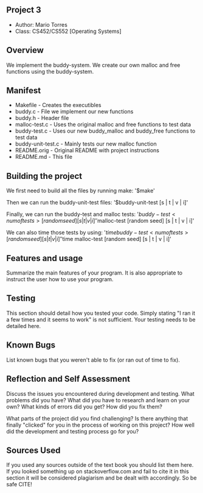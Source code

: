 ## Project 3

* Author: Mario Torres
* Class: CS452/CS552 [Operating Systems]

## Overview

We implement the buddy-system. We create our own malloc and free functions 
using the buddy-system.

## Manifest

* Makefile - Creates the executibles
* buddy.c - File we implement our new functions
* buddy.h - Header file
* malloc-test.c - Uses the original malloc and free functions to test data
* buddy-test.c - Uses our new buddy_malloc and buddy_free functions to test data
* buddy-unit-test.c - Mainly tests our new malloc function
* README.orig - Original README with project instructions
* README.md - This file

## Building the project

We first need to build all the files by running make: 
'$make'

Then we can run the buddy-unit-test files:
'$buddy-unit-test [s | t | v | i]'

Finally, we can run the buddy-test and malloc tests:
'$buddy-test <num of tests> [random seed] [s | t | v | i]'
'$malloc-test <num of tests> [random seed] [s | t | v | i]'
  
We can also time those tests by using:
'$time buddy-test <num of tests> [random seed] [s | t | v | i]'
'$time malloc-test <num of tests> [random seed] [s | t | v | i]'

## Features and usage

Summarize the main features of your program. It is also appropriate to
instruct the user how to use your program.

## Testing

This section should detail how you tested your code. Simply stating "I ran
it a few times and it seems to work" is not sufficient. Your testing needs to
be detailed here.

## Known Bugs

List known bugs that you weren't able to fix (or ran out of time to fix).

## Reflection and Self Assessment

Discuss the issues you encountered during development and testing. What
problems did you have? What did you have to research and learn on your
own? What kinds of errors did you get? How did you fix them?

What parts of the project did you find challenging? Is there anything that
finally "clicked" for you in the process of working on this project? How well
did the development and testing process go for you?

## Sources Used

If you used any sources outside of the text book you should list them here. If you looked something up on
stackoverflow.com and fail to cite it in this section it will be considered plagiarism and be dealt with accordingly. So be safe CITE!
